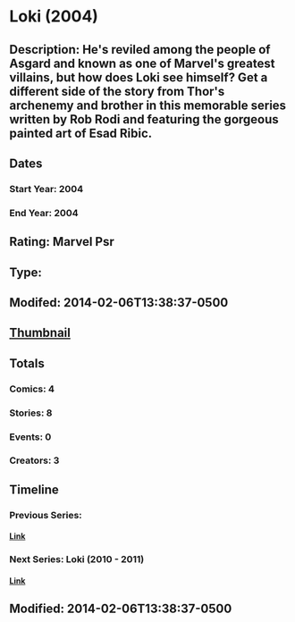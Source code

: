 # Loki (2004)
## Description: He's reviled among the people of Asgard and known as one of Marvel's greatest villains, but how does Loki see himself? Get a different side of the story from Thor's archenemy and brother in this memorable series written by Rob Rodi and featuring the gorgeous painted art of Esad Ribic.
## Dates
### Start Year: 2004
### End Year: 2004
## Rating: Marvel Psr
## Type: 
## Modifed: 2014-02-06T13:38:37-0500
## [Thumbnail](http://i.annihil.us/u/prod/marvel/i/mg/f/e0/4bc689aea7ae9.jpg)
## Totals
### Comics: 4
### Stories: 8
### Events: 0
### Creators: 3
## Timeline
### Previous Series: 
#### [Link]()
### Next Series: Loki (2010 - 2011)
#### [Link](http://gateway.marvel.com/v1/public/series/10830)
## Modified: 2014-02-06T13:38:37-0500